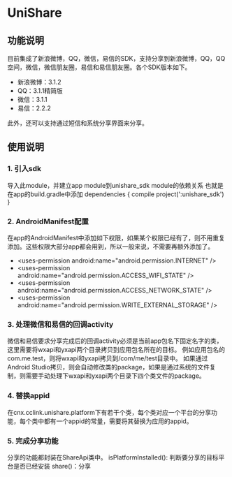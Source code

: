 # UniShare

## 功能说明

目前集成了新浪微博，QQ，微信，易信的SDK，支持分享到新浪微博，QQ，QQ空间，微信，微信朋友圈，易信和易信朋友圈。各个SDK版本如下。

- 新浪微博：3.1.2
- QQ：3.1.1精简版
- 微信：3.1.1
- 易信：2.2.2

此外，还可以支持通过短信和系统分享界面来分享。

## 使用说明

### 1. 引入sdk
导入此module，并建立app module到unishare_sdk module的依赖关系
也就是在app的build.gradle中添加
dependencies {
    compile project(':unishare_sdk')
}

### 2. AndroidManifest配置
在app的AndroidManifest中添加如下权限，如果某个权限已经有了，则不用重复添加。这些权限大部分app都会用到，所以一般来说，不需要再额外添加了。

- \<uses-permission android:name="android.permission.INTERNET" />
- \<uses-permission android:name="android.permission.ACCESS_WIFI_STATE" />
- \<uses-permission android:name="android.permission.ACCESS_NETWORK_STATE" />
- \<uses-permission android:name="android.permission.WRITE_EXTERNAL_STORAGE" />

### 3. 处理微信和易信的回调activity
微信和易信要求分享完成后的回调activity必须是当前app包名下固定名字的类，这里需要将wxapi和yxapi两个目录拷贝到应用包名所在的目标。
例如应用包名的com.me.test，则将wxapi和yxapi拷贝到/com/me/test目录中。
如果通过Android Studio拷贝，则会自动修改类的package，如果是通过系统的文件复制，则需要手动处理下wxapi和yxapi两个目录下四个类文件的package。

### 4. 替换appid
在cnx.cclink.unishare.platform下有若干个类，每个类对应一个平台的分享功能，每个类中都有一个appid的常量，需要将其替换为应用的appid。

### 5. 完成分享功能
分享的功能都封装在ShareApi类中。
isPlatformInstalled(): 判断要分享的目标平台是否已经安装
share()：分享



